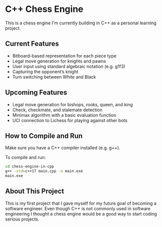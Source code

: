 # C++ Chess Engine

This is a chess engine I'm currently building in C++ as a personal learning project.

## Current Features

- Bitboard-based representation for each piece type
- Legal move generation for knights and pawns
- User input using standard algebraic notation (e.g. g1f3)
- Capturing the opponent’s knight
- Turn switching between White and Black

## Upcoming Features

- Legal move generation for bishops, rooks, queen, and king
- Check, checkmate, and stalemate detection
- Minimax algorithm with a basic evaluation function
- UCI connection to Lichess for playing against other bots

## How to Compile and Run

Make sure you have a C++ compiler installed (e.g. g++).

To compile and run:

```bash
cd chess-engine-in-cpp
g++ -std=c++17 main.cpp -o main.exe
main.exe
```

## About This Project

This is my first project that I gave myself for my future goal of becoming a software engineer. Even though C++ is not commonly used in software engineering I thought a chess engine would be a good way to start coding serious projects.